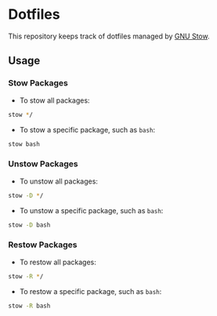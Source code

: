 # Dotfiles

This repository keeps track of dotfiles managed by [GNU Stow](https://www.gnu.org/software/stow/manual/stow.html).

## Usage

### Stow Packages

- To stow all packages:

```sh
stow */
```

- To stow a specific package, such as `bash`:

```sh
stow bash
```

### Unstow Packages

- To unstow all packages:

```sh
stow -D */
```

- To unstow a specific package, such as `bash`:

```sh
stow -D bash
```

### Restow Packages

- To restow all packages:

```sh
stow -R */
```

- To restow a specific package, such as `bash`:

```sh
stow -R bash
```
